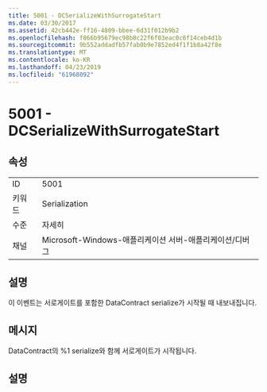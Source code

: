 ```yaml
---
title: 5001 - DCSerializeWithSurrogateStart
ms.date: 03/30/2017
ms.assetid: 42cb442e-ff16-4809-bbee-6d31f012b9b2
ms.openlocfilehash: f866b95679ec98b8c22f6f03eac0c8f14ceb4d1b
ms.sourcegitcommit: 9b552addadfb57fab0b9e7852ed4f1f1b8a42f8e
ms.translationtype: MT
ms.contentlocale: ko-KR
ms.lasthandoff: 04/23/2019
ms.locfileid: "61968092"
---
```

# <a name="5001---dcserializewithsurrogatestart"></a>5001 - DCSerializeWithSurrogateStart
## <a name="properties"></a>속성  
  
|||  
|-|-|  
|ID|5001|  
|키워드|Serialization|  
|수준|자세히|  
|채널|Microsoft-Windows-애플리케이션 서버-애플리케이션/디버그|  
  
## <a name="description"></a>설명  
 이 이벤트는 서로게이트를 포함한 DataContract serialize가 시작될 때 내보내집니다.  
  
## <a name="message"></a>메시지  
 DataContract의 %1 serialize와 함께 서로게이트가 시작됩니다.  
  
## <a name="details"></a>설명
